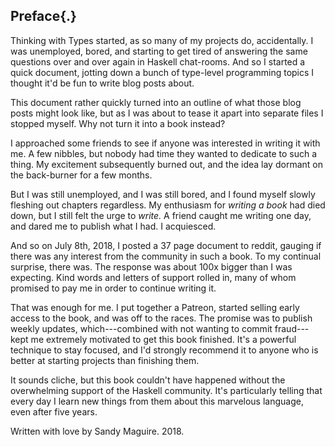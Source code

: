 
## Preface{.}

Thinking with Types started, as so many of my projects do, accidentally. I was
unemployed, bored, and starting to get tired of answering the same questions
over and over again in Haskell chat-rooms. And so I started a quick document,
jotting down a bunch of type-level programming topics I thought it'd be fun to
write blog posts about.

This document rather quickly turned into an outline of what those blog posts
might look like, but as I was about to tease it apart into separate files I
stopped myself. Why not turn it into a book instead?

I approached some friends to see if anyone was interested in writing it with me.
A few nibbles, but nobody had time they wanted to dedicate to such a thing. My
excitement subsequently burned out, and the idea lay dormant on the
back-burner for a few months.

But I was still unemployed, and I was still bored, and I found myself slowly
fleshing out chapters regardless. My enthusiasm for *writing a book* had
died down, but I still felt the urge to *write.* A friend caught me writing
one day, and dared me to publish what I had. I acquiesced.

And so on July 8th, 2018, I posted a 37 page document to reddit, gauging if
there was any interest from the community in such a book. To my continual
surprise, there was. The response was about 100x bigger than I was expecting.
Kind words and letters of support rolled in, many of whom promised to pay me in
order to continue writing it.

That was enough for me. I put together a Patreon, started selling early access
to the book, and was off to the races. The promise was to publish weekly
updates, which---combined with not wanting to commit fraud---kept me extremely
motivated to get this book finished. It's a powerful technique to stay focused,
and I'd strongly recommend it to anyone who is better at starting projects than
finishing them.

It sounds cliche, but this book couldn't have happened without the overwhelming
support of the Haskell community. It's particularly telling that every day I
learn new things from them about this marvelous language, even after five years.

Written with love by Sandy Maguire. 2018.



